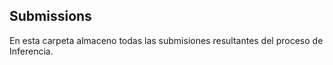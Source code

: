 ## Submissions

En esta carpeta almaceno todas las submisiones resultantes del proceso de Inferencia.